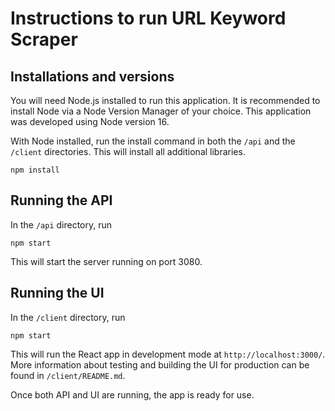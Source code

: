 # Instructions to run URL Keyword Scraper

## Installations and versions

You will need Node.js installed to run this application. It is recommended to install Node via a Node Version Manager of your choice. This application was developed using Node version 16.

With Node installed, run the install command in both the `/api` and the `/client` directories. This will install all additional libraries.

```
npm install
```

## Running the API

In the `/api` directory, run

```
npm start
```

This will start the server running on port 3080.

## Running the UI

In the `/client` directory, run

```
npm start
```

This will run the React app in development mode at `http://localhost:3000/`. More information about testing and building the UI for production can be found in `/client/README.md`.

Once both API and UI are running, the app is ready for use.
